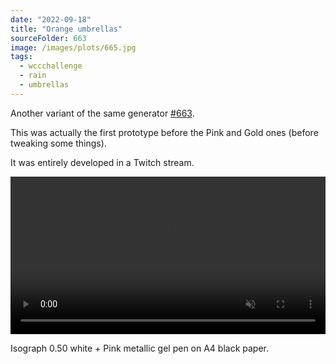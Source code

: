 ```yaml
---
date: "2022-09-18"
title: "Orange umbrellas"
sourceFolder: 663
image: /images/plots/665.jpg
tags:
  - wccchallenge
  - rain
  - umbrellas
---
```


Another variant of the same generator [#663](/plots/663).

This was actually the first prototype before the Pink and Gold ones (before tweaking some things).

It was entirely developed in a Twitch stream.

<video src="/images/plots/665timelapse.mp4" width="100%" controls autoplay muted loop></video>

Isograph 0.50 white + Pink metallic gel pen on A4 black paper.
